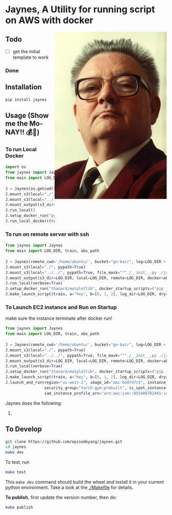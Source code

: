 # Jaynes, A Utility for running script on AWS with docker
<a href="figures/ETJaynes_defiant.jpg" target="_blank"><img src="figures/ETJaynes_defiant.jpg" alt="Defiant Jaynes" align="right" width="350px"></a>
## Todo

- [ ] get the initial template to work

### Done

    
## Installation

```bash
pip install jaynes
```

## Usage (**Show me the Mo-NAY!! :moneybag::money_with_wings:**)

### To run Local Docker

```python
import os
from jaynes import Jaynes
from main import LOG_DIR, train, abs_path

J = Jaynes(os.getcwd(), bucket="ge-bair", log=LOG_DIR + "/startup.log")
J.mount_s3(local="./", pypath=True)
J.mount_s3(local="../../", pypath=True, file_mask="""./__init__.py ./jaynes""")
J.mount_output(s3_dir=LOG_DIR, local=LOG_DIR, remote=LOG_DIR, docker=abs_path, sync_s3=False)
J.run_local()
J.setup_docker_run("python:3.6", docker_startup_scripts=("pip install cloudpickle",), use_gpu=False)
J.run_local_docker(train, a="hey", b=[0, 1, 2], log_dir=abs_path)
```

### To run on remote server with ssh

```python
from jaynes import Jaynes
from main import LOG_DIR, train, abs_path

J = Jaynes(remote_cwd='/home/ubuntu/', bucket="ge-bair", log=LOG_DIR + "/startup.log")
J.mount_s3(local="./", pypath=True)
J.mount_s3(local="../../", pypath=True, file_mask="""./__init__.py ./jaynes""")
J.mount_output(s3_dir=LOG_DIR, local=LOG_DIR, remote=LOG_DIR, docker=abs_path)
J.run_local(verbose=True)
J.setup_docker_run("thanard/matplotlib", docker_startup_scripts=("pip install cloudpickle",), use_gpu=True)
J.make_launch_script(train, a="hey", b=[0, 1, 2], log_dir=LOG_DIR, dry=True, verbose=True)
```


### To Launch EC2 instance and Run on Startup

make sure the instance terminate after docker run!

```python
from jaynes import Jaynes
from main import LOG_DIR, train, abs_path

J = Jaynes(remote_cwd='/home/ubuntu/', bucket="ge-bair", log=LOG_DIR + "/startup.log")
J.mount_s3(local="./", pypath=True)
J.mount_s3(local="../../", pypath=True, file_mask="""./__init__.py ./jaynes""")
J.mount_output(s3_dir=LOG_DIR, local=LOG_DIR, remote=LOG_DIR, docker=abs_path)
J.run_local(verbose=True)
J.setup_docker_run("thanard/matplotlib", docker_startup_scripts=("pip install cloudpickle",), use_gpu=True)
J.make_launch_script(train, a="hey", b=[0, 1, 2], log_dir=LOG_DIR, dry=True, verbose=True, terminate_after_finish=True)
J.launch_and_run(region="us-west-2", image_id="ami-bd4fd7c5", instance_type="t2.micro", key_name="ge-berkeley",
                 security_group="torch-gym-prebuilt", is_spot_instance=True, spot_price=0.004,
                 iam_instance_profile_arn="arn:aws:iam::055406702465:instance-profile/main", dry=False)
```

Jaynes does the following:

1. 

## To Develop

```bash
git clone https://github.com/episodeyang/jaynes.git
cd jaynes
make dev
```

To test, run

```bash
make test
```

This `make dev` command should build the wheel and install it in your current python environment. Take a look at the [./Makefile](./Makefile) for details.

**To publish**, first update the version number, then do:

```bash
make publish
```
